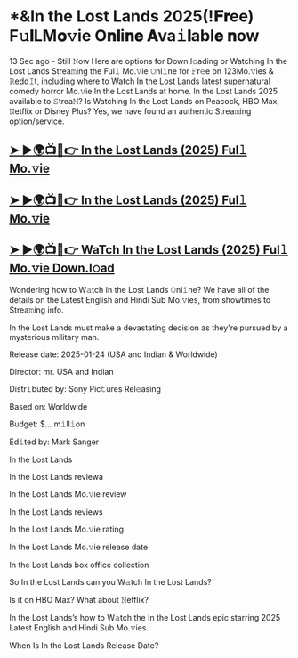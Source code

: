 # *&In the Lost Lands 2025(!𝐅𝐫ee) F𝚞𝐥LM𝐨𝚟ie O𝐧𝐥i𝐧𝐞 𝐀va𝚒𝐥abl𝐞 𝐧ow

13 Sec ago - Still 𝙽ow Here are options for Down.l𝚘ading or Watching In the Lost Lands Strea𝚖ing the Ful𝚕 Mo.𝚟ie 𝙾nl𝚒ne for 𝙵r𝚎e on 123Mo.𝚟ies & 𝚁edd𝙸t, including where to Watch In the Lost Lands latest supernatural comedy horror Mo.𝚟ie In the Lost Lands at home. In the Lost Lands 2025 available to 𝚂trea𝙼? Is Watching In the Lost Lands on Peacock, HBO Max, 𝙽etflix or Disney Plus? Yes, we have found an authentic Strea𝚖ing option/service.

## [➤ ►🌍📺📱👉 In the Lost Lands (2025) Ful𝚕 Mo.𝚟ie](https://t.co/oy8yrm2bUl)

## [➤ ►🌍📺📱👉 In the Lost Lands (2025) Ful𝚕 Mo.𝚟ie](https://t.co/oy8yrm2bUl)

## [➤ ►🌍📺📱👉 WaTch In the Lost Lands (2025) Ful𝚕 Mo.𝚟ie Down.l𝚘ad](https://t.co/oy8yrm2bUl)

Wondering how to W𝚊tch In the Lost Lands 𝙾nl𝚒ne? We have all of the details on the Latest English and Hindi Sub Mo.𝚟ies, from showtimes to Strea𝚖ing info.

In the Lost Lands must make a devastating decision as they're pursued by a mysterious military man.

Release date: 2025-01-24 (USA and Indian & Worldwide)

Director: mr. USA and Indian

Distr𝚒buted by: Sony Pic𝚝ures Rel𝚎asing

Based on: Worldwide

Budget: $... m𝚒ll𝚒on

Ed𝚒ted by: Mark Sanger

In the Lost Lands

In the Lost Lands reviewa

In the Lost Lands Mo.𝚟ie review

In the Lost Lands reviews

In the Lost Lands Mo.𝚟ie rating

In the Lost Lands Mo.𝚟ie release date

In the Lost Lands box office collection

So In the Lost Lands can you W𝚊tch In the Lost Lands?

Is it on HBO Max? What about 𝙽etflix?

In the Lost Lands’s how to W𝚊tch the In the Lost Lands epic starring 2025 Latest English and Hindi Sub Mo.𝚟ies.

When Is In the Lost Lands Release Date? 
